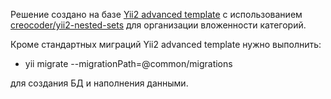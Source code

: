 Решение создано на базе [Yii2 advanced template](https://github.com/yiisoft/yii2-app-advanced/tree/master/docs/guide) с использованием [creocoder/yii2-nested-sets](https://github.com/creocoder/yii2-nested-sets) для организации вложенности категорий.

Кроме стандартных миграций Yii2 advanced template нужно выполнить:
* yii migrate --migrationPath=@common/migrations

для создания БД и наполнения данными.